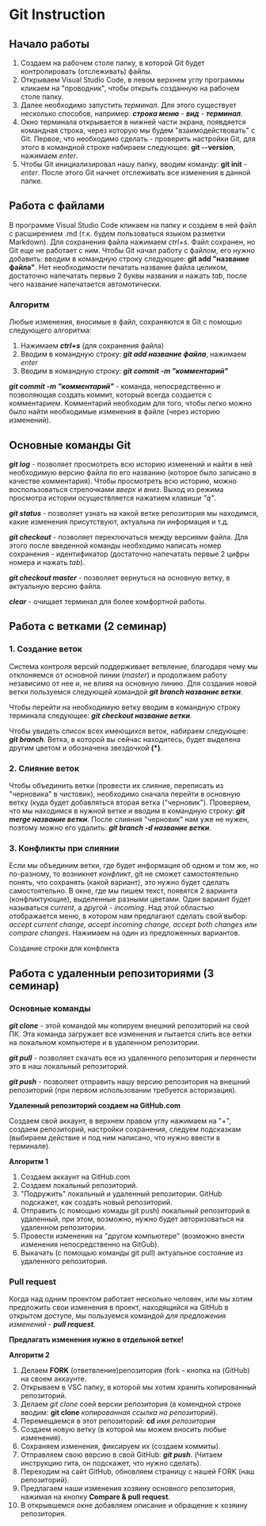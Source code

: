 # Git Instruction 

## Начало работы

1. Создаем на рабочем столе папку, в которой Git будет контролировать (отслеживать) файлы.
2. Открываем Visual Studio Code, в левом верхнем углу программы кликаем на "проводник", чтобы открыть созданную на рабочем столе папку. 
3. Далее необходимо запустить *терминал*. Для этого существует несколько способов, например: ***строка меню*** - ***вид*** - ***терминал***. 
4. Окно терминала открывается в нижней части экрана, появдяется командная строка, через которую мы будем "взаимодействовать" с Git. Первое, что необходимо сделать - проверить настройки Git, для этого в командной строке набираем следующее: **git --version**, нажимаем *enter*. 
5. Чтобы Git инициализировал нашу папку, вводим команду: **git init** - *enter*. После этого Git начнет отслеживать все изменения в данной папке.

## Работа с файлами
В программе Visual Studio Code кликаем на папку и создаем в ней файл с расширением .md (т.к. будем пользоваться языком разметки Markdown). Для сохранения файла нажимаем *ctrl+s*.
Файл сохранен, но Git еще не работает с ним. Чтобы Git начал работу с файлом, его нужно добавить: вводим в командную строку следующее: **git add "название файла"**. Нет необходимости печатать название файла целиком, достаточно напечатать первые 2 буквы названия и нажать *tab*, после чего название напечатается автомотически. 

### Алгоритм
Любые изменения, вносимые в файл, сохраняются в Git с помощью следующего алгоритма:

1. Нажимаем ***ctrl+s*** (для сохранения файла)
2. Вводим в командную строку: ***git add название файла***, нажимаем *enter*
3. Вводим в командную строку: ***git commit -m "комментарий"***

***git commit -m "комментарий"*** - команда, непосредственно и позволяющая создать коммит, который всегда создается с комментарием. Комментарий необходим для того, чтобы легко можно было найти необходимые изменения в файле (через историю изменений). 

## Основные команды Git
***git log*** - позволяет просмотреть всю историю изменений и найти в ней необходимую версию файла по его названию (которое было записано в качестве комментария). Чтобы просмотреть всю историю, можно воспользоваться стрелочками *вверх* и *вниз*. Выход из режима просмотра истории осуществляется нажатием клавиши *"q"*. 

***git status*** - позволяет узнать на какой ветке репозитория мы находимся, какие изменения присутствуют, актуальна ли информация и т.д. 

***git checkout*** - позволяет переключаться между версиями файла. Для этого после введенной команды необходимо написать номер сохранения - идентификатор (достаточно напечатать первые 2 цифры номера и нажать *tab*). 

***git checkout master*** - позволяет вернуться на основную ветку, в актуальную версию файла.

***clear*** - очищает терминал для более комфортной работы.

## Работа с **ветками** (2 семинар)

### **1. Создание веток**

Система контроля версий поддерживает ветвление, благодаря чему мы отклоняемся от основной линии (*master*) и продолжаем работу независимо от нее и, не влияя на основную линию. Для создания новой ветки пользуемся следующей командой ***git branch название ветки***. 

Чтобы перейти на необходимую ветку вводим в командную строку терминала следующее: ***git checkout название ветки***.

Чтобы увидеть список всех имеющихся веток, набираем следующее: ***git branch***. Ветка, в которой вы сейчас находитесь, будет выделена другим цветом и обозначена звездочкой **(*)**. 

### **2. Слияние веток**

Чтобы объединить ветки (провести их слияние, переписать из "черновика" в чистовик), необходимо сначала перейти в основную ветку (куда будет добавляться вторая ветка ("черновик"). Проверяем, что мы находимся в нужной ветке и вводим в командную строку: ***git merge название ветки***. После слияния "черновик" нам уже не нужен, поэтому можно его удалить: ***git branch -d название ветки***. 

### **3. Конфликты при слиянии**

Если мы объединим ветки, где будет информация об одном и том же, но по-разному, то возникнет *конфликт*, git не сможет самостоятельно понять, что сохранять (какой вариант), это нужно будет сделать самостоятельно. В окне, где мы пишем текст, появятся 2 варианта (конфликтующие), выделенные разными цветами. Один вариант будет называться *current*, а другой - *incoming*. Над этой областью отображается меню, в котором нам предлагают сделать свой выбор: *accept current change, accept incoming change, accept both changes или compare changes*. Нажимаем на один из предложенных вариантов. 

Создание строки для конфликта

## Работа с удаленныи репозиториями (3 семинар)

### Основные команды

***git clone*** - этой командой мы копируем внешний репозиторий на свой ПК. Эта команда загружает все изменения и пытается слить все ветки на локальном компьютере и в удаленном репозитории. 

***git pull*** - позволяет скачать все из удаленного репозитория и перенести это в наш локальный репозиторий.

***git push*** - позволяет отправить нашу версию репозитория на внешний репозиторий (при первом использовании требуется асторизация). 

**Удаленный репозиторий создаем на GitHub.com**

Создаем свой аккаунт, в верхнем правом углу нажимаем на "+", создаем репозиторий, настройки сохранения, следуем подсказкам (выбираем действие и под ним написано, что нужно ввести в терминале). 

**Алгоритм 1**

1. Создаем аккаунт на GitHub.com
2. Создаем локальный репозиторий.
3. "Подружить" локальный и удаленный репозитории. GitHub подскажет, как создать новый репозиторий.
4. Отправить (с помощью комады git push) локальный репозиторий в удаленный, при этом, возможно, нужно будет авторизоваться на удаленном репозитории.
5. Провести изменения на "другом компьютере" (возможно внести изменения непосредственно на GitGub).
6. Выкачать (с помощью команды git pull) актуальное состояние из удаленного репозитория. 

### **Pull request**

Когда над одним проектом работает несколько человек, или мы хотим предложить свои изменения в проект, находящийся на GitHub в открытом доступе, мы пользуемся командой *для предложения изменений* - ***pull request***. 

**Предлагать изменения нужно в отдельной ветке!**

**Алгоритм 2**

1. Делаем **FORK** (ответвление)репозитория (fork - кнопка на (GitHub) на своем аккаунте.  
2. Открываем в VSC папку, в которой мы хотим хранить копированный репозиторий. 
3. Делаем *git clone* соей версии репозитория (в комендной строке вводим: **git clone** *копированная ссылка на репозиторий*).
4. Перемещаемся в этот репозиторий: **cd** *имя репозитория* 
5. Создаем новую ветку (в которой мы можем вносить любые изменения).
6. Сохраняем изменения, фиксируем их (создаем коммиты).
7. Отправляем свою версию в свой GitHub: ***git push***. (Читаем инструкцию гита, он подскажет, что нужно сделать). 
8. Переходим на сайт GitHub, обновляем страницу с нашей FORK (наш репозиторий). 
9. Предлагаем наши изменения хозяину основного репозитория, нажимая на кнопку **Compare & pull request**. 
10. В открывшемся окне добавляем описание и обращение к хозяину репозитория.    



